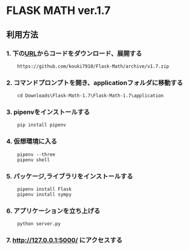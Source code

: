 # FLASK MATH  ver.1.7

## 利用方法

### 1.  下の[URL](https://github.com/kouki7910/Flask-Math/archive/v1.7.zip)からコードをダウンロード、展開する
        https://github.com/kouki7910/Flask-Math/archive/v1.7.zip

### 2. コマンドプロンプトを開き、applicationフォルダに移動する
        cd Downloads\Flask-Math-1.7\Flask-Math-1.7\application

### 3. pipenvをインストールする
        pip install pipenv

### 4. 仮想環境に入る
        pipenv --three
        pipenv shell

### 5. パッケージ,ライブラリをインストールする
        pipenv install Flask
        pipenv install sympy

### 6. アプリケーションを立ち上げる
        python server.py

### 7.  http://127.0.0.1:5000/ にアクセスする
